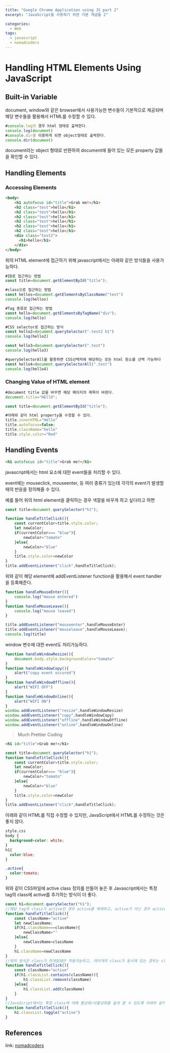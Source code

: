 ```yaml
---
title: "Google Chrome Application using JS part 2"
excerpt: "JavaScript을 사용하기 위한 기본 개념들 2"

categories:
  - Web
tags:
  - javascript
  - nomadcoders
---
```

# Handling HTML Elements Using JavaScript

## Built-in Variable
document, window와 같은 browser에서 사용가능한 변수들이 기본적으로 제공되며 해당 변수들을 활용해서 HTML를 수정할 수 있다.

```js
#console.log의 경우 html 형태로 출력한다.
console.log(document)
#console.dir을 이용하게 되면 object형태로 출력한다.
console.dir(document)
```
document라는 object 형태로 반환하여 document에 들어 있는 모든 property 값들을 확인할 수 있다.


## Handling Elements

### Accessing Elements
```html
<body>
    <h1 autofocus id="title">Grab me!</h1>
    <h2 class="test">hello</h1>
    <h2 class="test">hello</h1>
    <h2 class="test">hello</h1>
    <h2 class="test">hello</h1>
    <h2 class="test">hello</h1>
    <h2 class="test">hello</h1>
    <div class="test2">
      <h1>hello</h1>
    </div>
</body>
```
위의 HTML element에 접근하기 위해 javascript에서는 아래와 같은 방식들을 사용가능하다.
```js
#ID로 접근하는 방법
const title=document.getElementById("title");

#class으로 접근하는 방법
const hellos=document.getElementsByClassName("test")
console.log(hellos)

#Tag 종류로 접근하는 방법
const hello=document.getElementsByTagName("div");
console.log(hello)

#CSS selector로 접근하는 방식
const hello2=document.querySelector(".test2 h1")
console.log(hello2)

const hello3=document.querySelector(".test")
console.log(hello3)

#querySelectorAll을 활용하면 CSS선택자에 해당하는 모든 html 원소를 선택 가능하다
const hello4=document.querySelectorAll(".test")
console.log(hello4)

```

### Changing Value of HTML element
```js
#document title 값을 바꾸면 해당 페이지의 제목이 바뀐다.
document.title="HEllO";

const title=document.getElementById("title");

#아래와 같이 html property을 수정할 수 있다.
title.innerHTML="Hello"
title.autofocus=false;
title.className="hello"
title.style.color="Red"
```

## Handling Events
```html
<h1 autofocus id="title">Grab me!</h1>
```
javascript에서는 html 요소에 대한 event들을 처리할 수 있다.

event에는 mouseclick, mouseenter, 등 여러 종류가 있는데 각각의 event가 발생할 때의 반응을 정의해줄 수 있다.

예를 들어 위의 html element을 클릭하는 경우 색깔을 바꾸게 하고 싶다라고 하면

```js
const title=document.querySelector("h1");

function handleTitleClick(){
    const currentColor=title.style.color;
    let newColor;
    if(currentColor=== "blue"){
        newColor="tomato"
    }else{
        newColor="blue"
    }
    title.style.color=newColor
}
title.addEventListener("click",handleTitleClick);
```

위와 같이 해당 element에 addEventListener function을 활용해서 event handler을 등록해준다.

```js
function handleMouseEnter(){
    console.log("mouse entered")
}
function handleMouseLeave(){
    console.log("mouse leaved")
}

title.addEventListener("mouseenter",handleMouseEnter)
title.addEventListener("mouseleave",handleMouseLeave);
console.log(title)
```

window 변수에 대한 event도 처리가능하다.
```js
function handleWindowResize(){
    document.body.style.backgroundColor="tomato"
}
function handleWindowCopy(){
    alert("copy event occured")
}
function handleWindowOffline(){
    alert("WIFI OFF")
}
function handleWindowOnline(){
    alert("WIFI ON")
}
window.addEventListener("resize",handleWindowResize)
window.addEventListener("copy",handleWindowCopy)
window.addEventListener("offline",handleWindowOffline)
window.addEventListener("online",handleWindowOnline)
```

> Much Prettier Coding

```html
<h1 id="title">Grab me!</h1>
```

```js
const title=document.querySelector("h1");
function handleTitleClick(){
    const currentColor=title.style.color;
    let newColor;
    if(currentColor=== "blue"){
        newColor="tomato"
    }else{
        newColor="blue"
    }
    title.style.color=newColor
}
title.addEventListener("click",handleTitleClick);
```
아래와 같이 HTML를 직접 수정할 수 있지만, JavaScript에서 HTML를 수정하는 것은 좋지 않다. 

```css
style.css
body {
  background-color: white;
}
h1{
  color:blue;
}

.active{
  color:tomato;
}
```
위와 같이 CSS파일에 active class 정의를 만들어 놓은 후 Javascript에서는 특정 tag의 class에 active를 추가하는 방식이 더 좋다.

```js
const h1=document.querySelector("h1");
//해당 tag의 class가 active인 경우 active를 해제하고, active가 아닌 경우 active를 활성화해준다.
function handleTitleClick(){
    const className="active"
    let newClassName;
    if(h1.className===className){
        newClassName=""
    }else{
        newClassName=className
    }
    h1.className=newClassName
}
//위의 방식은 class가 한개일때만 적용가능하고, 여러개의 class가 동시에 있는 경우는 classList를 활용한다.
function handleTitleClick(){
    const className="active"
    if(h1.classList.contains(className)){
        h1.classList.remove(className)
    }else{
        h1.classList.add(className)
    }
}
//JavaScript에서는 특정 class에 대해 활성화/비활성화를 쉽게 할 수 있도록 아래와 같이 toggle 함수를 제공한다.
function handleTitleClick(){
    h1.classList.toggle("active") 
}
```


## References
link: [nomadcoders](https://nomadcoders.co/javascript-for-beginners)